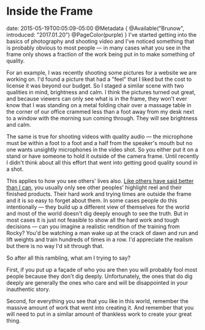 # Inside the Frame
date: 2015-05-19T00:05:09-05:00
@Metadata {
  @Available("Brunow", introduced: "2017.01.20")
  @PageColor(purple)
}
I've started getting into the basics of photography and shooting video and I've noticed something that is probably obvious to most people &mdash; in many cases what you see in the frame only shows a fraction of the work being put in to make something of quality.

For an example, I was recently shooting some pictures for a website we are working on. I'd found a picture that had a "feel" that I liked but the cost to license it was beyond our budget. So I staged a similar scene with two qualities in mind, brightness and calm. I think the pictures turned out great, and because viewers can only see what is in the frame, they won't ever know that I was standing on a metal folding chair over a massage table in the corner of our office crammed less than a foot away from my desk next to a window with the morning sun coming through. They will see brightness and calm.

The same is true for shooting videos with quality audio &mdash; the microphone must be within a foot to a foot and a half from the speaker's mouth but no one wants unsightly microphones in the video shot. So you either put it on a stand or have someone to hold it outside of the camera frame. Until recently I didn't think about all this effort that went into getting good quality sound in a shot.

This applies to how you see others' lives also. [Like others have said better than I can](https://vimeo.com/78591456), you usually only see other peoples' highlight reel and their finished products. Their hard work and trying times are outside the frame and it is so easy to forget about them. In some cases people do this intentionally &mdash; they build up a different view of themselves for the world and most of the world doesn't dig deeply enough to see the truth. But in most cases it is just not feasible to show all the hard work and tough decisions &mdash; can you imagine a realistic rendition of the training from Rocky? You'd be watching a man wake up at the crack of dawn and run and lift weights and train hundreds of times in a row. I'd appreciate the realism but there is no way I'd sit through that.

So after all this rambling, what am I trying to say? 

First, if you put up a façade of who you are then you will probably fool most people because they don't dig deeply. Unfortunately, the ones that do dig deeply are generally the ones who care and will be disappointed in your inauthentic story.

Second, for everything you see that you like in this world, remember the massive amount of work that went into creating it. And remember that you will need to put in a similar amount of thankless work to create your great thing.
